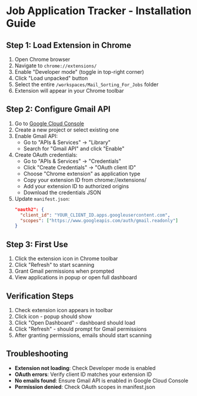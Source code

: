 # Job Application Tracker - Installation Guide

## Step 1: Load Extension in Chrome
1. Open Chrome browser
2. Navigate to `chrome://extensions/`
3. Enable "Developer mode" (toggle in top-right corner)
4. Click "Load unpacked" button
5. Select the entire `/workspaces/Mail_Sorting_For_Jobs` folder
6. Extension will appear in your Chrome toolbar

## Step 2: Configure Gmail API
1. Go to [Google Cloud Console](https://console.cloud.google.com/)
2. Create a new project or select existing one
3. Enable Gmail API:
   - Go to "APIs & Services" → "Library"
   - Search for "Gmail API" and click "Enable"
4. Create OAuth credentials:
   - Go to "APIs & Services" → "Credentials"
   - Click "Create Credentials" → "OAuth client ID"
   - Choose "Chrome extension" as application type
   - Copy your extension ID from chrome://extensions/
   - Add your extension ID to authorized origins
   - Download the credentials JSON
5. Update `manifest.json`:
   ```json
   "oauth2": {
     "client_id": "YOUR_CLIENT_ID.apps.googleusercontent.com",
     "scopes": ["https://www.googleapis.com/auth/gmail.readonly"]
   }
   ```

## Step 3: First Use
1. Click the extension icon in Chrome toolbar
2. Click "Refresh" to start scanning
3. Grant Gmail permissions when prompted
4. View applications in popup or open full dashboard

## Verification Steps
1. Check extension icon appears in toolbar
2. Click icon - popup should show
3. Click "Open Dashboard" - dashboard should load
4. Click "Refresh" - should prompt for Gmail permissions
5. After granting permissions, emails should start scanning

## Troubleshooting
- **Extension not loading**: Check Developer mode is enabled
- **OAuth errors**: Verify client ID matches your extension ID
- **No emails found**: Ensure Gmail API is enabled in Google Cloud Console
- **Permission denied**: Check OAuth scopes in manifest.json
